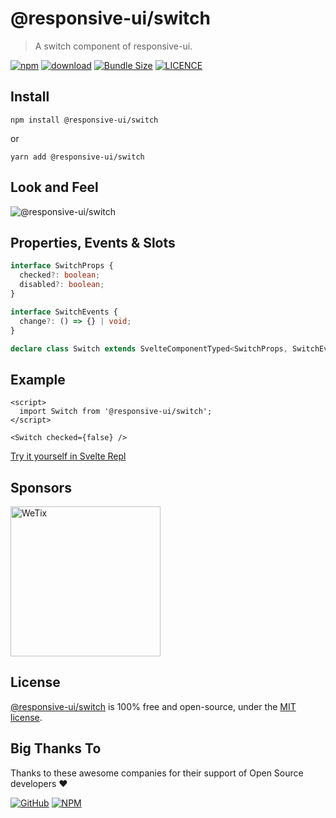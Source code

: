 # @responsive-ui/switch

> A switch component of responsive-ui.

<p>

[![npm](https://img.shields.io/npm/v/@responsive-ui/switch.svg)](https://www.npmjs.com/package/@responsive-ui/switch)
[![download](https://img.shields.io/npm/dw/@responsive-ui/switch.svg)](https://www.npmjs.com/package/@responsive-ui/switch)
[![Bundle Size](https://badgen.net/bundlephobia/minzip/%40responsive-ui%2Fswitch)](https://bundlephobia.com/result?p=@responsive-ui/switch)
[![LICENCE](https://img.shields.io/github/license/wetix/responsive-ui)](https://github.com/wetix/responsive-ui/blob/master/LICENSE)

</p>

## Install

```console
npm install @responsive-ui/switch
```

or

```console
yarn add @responsive-ui/switch
```

## Look and Feel

<img src="https://user-images.githubusercontent.com/28108597/104030012-b03c7b80-5205-11eb-81d0-b5e5a04af252.png"
alt="@responsive-ui/switch" />

## Properties, Events & Slots

```ts
interface SwitchProps {
  checked?: boolean;
  disabled?: boolean;
}

interface SwitchEvents {
  change?: () => {} | void;
}

declare class Switch extends SvelteComponentTyped<SwitchProps, SwitchEvents> {}
```

## Example

```svelte
<script>
  import Switch from '@responsive-ui/switch';
</script>

<Switch checked={false} />
```

[Try it yourself in Svelte Repl](https://svelte.dev/repl/69f8b2f7d5944e25949a87c30b009256?version=latest)

## Sponsors

<img src="https://asset.wetix.my/images/logo/wetix.png" alt="WeTix" width="240px">

## License

[@responsive-ui/switch](https://github.com/wetix/responsive-ui/tree/master/components/switch) is 100% free and open-source, under the [MIT license](https://github.com/wetix/responsive-ui/blob/master/LICENSE).

## Big Thanks To

Thanks to these awesome companies for their support of Open Source developers ❤

[![GitHub](https://jstools.dev/img/badges/github.svg)](https://github.com/open-source)
[![NPM](https://jstools.dev/img/badges/npm.svg)](https://www.npmjs.com/)
